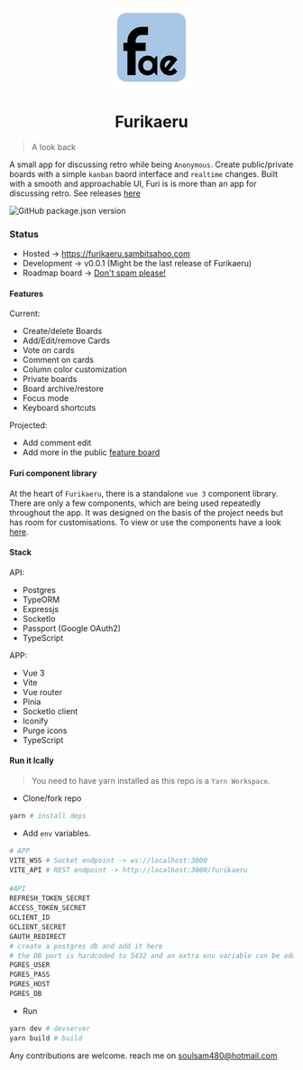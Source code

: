 <p align="center">
 <img src="https://raw.githubusercontent.com/soulsam480/furikaeru/master/app/public/icon-144.png" alt="Furi logo" />
</p>
<h1 align="center"> Furikaeru </h1>

> A look back

A small app for discussing retro while being `Anonymous`. Create public/private boards with a simple `kanban` baord interface and `realtime` changes. Built with a smooth and approachable UI, Furi is is more than an app for discussing retro. See releases [here](https://github.com/soulsam480/furikaeru/releases)

![GitHub package.json version](https://img.shields.io/github/package-json/v/soulsam480/furikaeru)

### Status

- Hosted -> https://furikaeru.sambitsahoo.com
- Development -> v0.0.1 (Might be the last release of Furikaeru)
- Roadmap board -> [Don't spam please!](https://furikaeru.sambitsahoo.com/Furi_feature_board--c32276c9-d259-409a-9663-b5fdbbbcf997)

#### Features
Current:
- Create/delete Boards
- Add/Edit/remove Cards
- Vote on cards
- Comment on cards
- Column color customization
- Private boards
- Board archive/restore
- Focus mode
- Keyboard shortcuts

Projected:
- Add comment edit
- Add more in the public [feature board](https://furikaeru.sambitsahoo.com/Furi_feature_board--c32276c9-d259-409a-9663-b5fdbbbcf997)

#### Furi component library
At the heart of `Furikaeru`, there is a standalone `vue 3` component library. There are only a few components, which are being used repeatedly throughout the app. It was designed on the basis of the project needs but has room for customisations. To view or use the components have a look [here](./app/src/components/lib).
#### Stack

API:
- Postgres
- TypeORM
- Expressjs
- SocketIo
- Passport (Google OAuth2)
- TypeScript

APP:
- Vue 3 
- Vite
- Vue router
- Pinia
- SocketIo client
- Iconify
- Purge icons
- TypeScript

#### Run it lcally
> You need to have yarn installed as this repo is a `Yarn Workspace`.

- Clone/fork repo
```bash
yarn # install deps
```
- Add `env` variables.
```bash
# APP
VITE_WSS # Socket endpoint -> ws://localhost:3000
VITE_API # REST endpoint -> http://localhost:3000/furikaeru

#API
REFRESH_TOKEN_SECRET
ACCESS_TOKEN_SECRET
GCLIENT_ID
GCLIENT_SECRET
GAUTH_REDIRECT
# create a postgres db and add it here
# the DB port is hardcoded to 5432 and an extra env variable can be added to change it
PGRES_USER
PGRES_PASS
PGRES_HOST
PGRES_DB
```
- Run
```bash
yarn dev # devserver
yarn build # build 
```
Any contributions are welcome. reach me on [soulsam480@hotmail.com](mailto:soulsam480@hotmail.com)